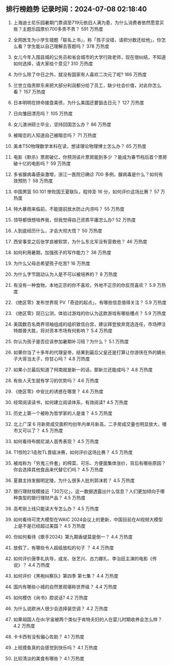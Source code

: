 
## 排行榜趋势 记录时间：2024-07-08 02:18:40
  
  1. 上海迪士尼乐园暑期门票调至719元依旧人满为患，为什么消费者依然愿意买账？主题乐园票价700多贵不贵？ 591 万热度
    
  2. 全网医生为小学生错题「联名上书」，称「孩子没错，请把分数还给他」，你怎么看？学生能以自己理解去答题吗？ 378 万热度
    
  3. 女儿今年入围县城的公务员和省会城市的大学行政老师，现在很纠结，不知道如何选择，请大家给个意见? 310 万热度
    
  4. 为什么除了中日之外，就没有国家有人喜欢二次元了呢? 166 万热度
    
  5. 兰世立指责胖东来把大部分利润都分给了员工，缺少社会价值，对此你怎么看？ 157 万热度
    
  6. 日本明明在拼命接盘美债，为什么美国还要狙击日元？ 127 万热度
    
  7. 日向雏田漂亮吗？ 105 万热度
    
  8. 女儿澳洲硕士毕业，坚持回国怎么办？ 86 万热度
    
  9. 被暗恋的人知道自己被暗恋吗？ 71 万热度
    
  10. 美本T50物理数学本科在读，想读理论物理博士怎么办？ 65 万热度
    
  11. 电影《默杀》票房破亿，你预测该片票房能到多少 ？能成为春节档后首个票房破十亿的电影吗？ 59 万热度
    
  12. 多省腺病毒感染激增，浙江一医院已确诊 700 多例，腺病毒是什么？如何有效预防？ 58 万热度
    
  13. 中国男篮 50:101 惨败国王夏联队，程帅澎 16 分，如何评价这场比赛？ 57 万热度
    
  14. 特大暴雨来临前，不能提前放水防止内涝吗？ 55 万热度
    
  15. 领导都很想培养我，但我觉得自己资质平庸怎么办? 52 万热度
    
  16. 人到底经历什么，才会大彻大悟？ 50 万热度
    
  17. 西安事变之后张学良被软禁，为什么东北军没有营救他？ 46 万热度
    
  18. 如何利用暑期，加强孩子的写作能力？ 38 万热度
    
  19. 为什么父母总希望孩子吃苦? 16 万热度
    
  20. 为什么字节跳动认为人是不可以被培养的？ 8 万热度
    
  21. 有没有一种食物，本地正宗的你不喜欢，外地不正宗的你反而喜欢？ 5.9 万热度
    
  22. 《绝区零》发布世界观 PV「奇迹的起点」，有哪些信息值得关注？ 5.9 万热度
    
  23. 《绝区零》现已公测，体验过游戏的你认为这款游戏有哪些槽点？ 5.9 万热度
    
  24. 美国数百名商界领袖组成的组织致信白宫，建议拜登放弃竞选连任，市场押注特朗普大胜，将对资本市场有何影响？ 5.4 万热度
    
  25. 你认为孩子是否应该参加暑期补习班？为什么？ 5.1 万热度
    
  26. 如果你当了十多年的代理皇帝，结果到最后父皇还是打算让你游侠在外的嫡长子大哥当太子，你甘心吗？ 4.8 万热度
    
  27. 如果小兰最后知道了柯南就是新一的话，那新兰还能成吗？ 4.8 万热度
    
  28. 有些人天生就有学习的优势吗？ 4.6 万热度
    
  29. 《绝区零》中安比的诱惑在哪里？ 4.6 万热度
    
  30. 经常阅读读书，如何建立阅读体系，有效阅读? 4.5 万热度
    
  31. 历史上第一个被称为哲学家的人是谁？ 4.5 万热度
    
  32. 北上广深 6 月新房成交面积均创年内单月新高，二手房成交量也明显放大，楼市又可以了？ 4.5 万热度
    
  33. 如何看待布朗尼湖人首秀表现？ 4.5 万热度
    
  34. T1惊险2:1击败TL晋级决赛，如何评价这场比赛？ 4.5 万热度
    
  35. 被戏称为「穷鬼三件套」的榨菜、可乐、方便面集体涨价，背后有哪些原因？你会选择其他食品来代替它们吗？ 4.5 万热度
    
  36. 夏鼐主持发掘明定陵，为什么很多人批判郭沫若？ 4.5 万热度
    
  37. 银行理财规模接近「30万亿」，这一数据透露出什么信息？人们更加倾向于哪种类型的银行理财产品？ 4.5 万热度
    
  38. 高考刚上线只能读大专怎么办？ 4.5 万热度
    
  39. 如何看待可灵大模型在WAIC 2024会议上的更新，中国目前在AI视频大模型上是不是已经超过美国？ 4.5 万热度
    
  40. 你如何看待《歌手2024》第九期香缇莫是倒一？ 4.4 万热度
    
  41. 放假了，有哪些令人超级放松的句子 ？ 4.4 万热度
    
  42. 如何评价唐季礼执导，成龙、张艺兴、古力娜扎、李治廷主演的电影《传说》？ 4.4 万热度
    
  43. 如何评价《黑袍纠察队》第四季 第七集？ 4.4 万热度
    
  44. 国内有哪些小城的自然景观堪称世界级？ 4.4 万热度
    
  45. 如何模仿《尚书》腔说话? 4.2 万热度
    
  46. 为什么说欧洲人很少会选择装空调？ 4.2 万热度
    
  47. 如果祖国人在dc宇宙被两个类似于肯特夫妇的人在婴儿时期收养会怎么样？ 4.2 万热度
    
  48. 卡卡西有没有偏心佐助？ 4.1 万热度
    
  49. 上班摸鱼真的会感觉到快乐吗？ 4.1 万热度
    
  50. 比较清淡的美食有哪些？ 4.1 万热度
    